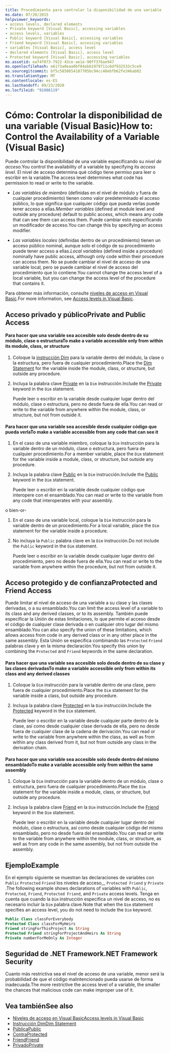 ```yaml
---
title: Procedimiento para controlar la disponibilidad de una variable
ms.date: 07/20/2015
helpviewer_keywords:
- access levels, declared elements
- Private keyword [Visual Basic], accessing variables
- access levels, variables
- Public keyword [Visual Basic], accessing variables
- Friend keyword [Visual Basic], accessing variables
- variables [Visual Basic], access level
- declared elements [Visual Basic], access level
- Protected keyword [Visual Basic], accessing variables
ms.assetid: eaf4f073-7922-43ce-ae1e-90ff376ae947
ms.openlocfilehash: e6173a0eaa0bf84abb1979711c6df932533c5ce9
ms.sourcegitcommit: bf5c5850654187705bc94cc40ebfb62fe346ab02
ms.translationtype: MT
ms.contentlocale: es-ES
ms.lasthandoff: 09/23/2020
ms.locfileid: "91086119"
---
```

# <a name="how-to-control-the-availability-of-a-variable-visual-basic"></a><span data-ttu-id="1f048-102">Cómo: Controlar la disponibilidad de una variable (Visual Basic)</span><span class="sxs-lookup"><span data-stu-id="1f048-102">How to: Control the Availability of a Variable (Visual Basic)</span></span>

<span data-ttu-id="1f048-103">Puede controlar la disponibilidad de una variable especificando su *nivel de acceso*.</span><span class="sxs-lookup"><span data-stu-id="1f048-103">You control the availability of a variable by specifying its *access level*.</span></span> <span data-ttu-id="1f048-104">El nivel de acceso determina qué código tiene permiso para leer o escribir en la variable.</span><span class="sxs-lookup"><span data-stu-id="1f048-104">The access level determines what code has permission to read or write to the variable.</span></span>  
  
- <span data-ttu-id="1f048-105">*Las variables de miembro* (definidas en el nivel de módulo y fuera de cualquier procedimiento) tienen como valor predeterminado el acceso público, lo que significa que cualquier código que pueda verlas puede tener acceso a ellas.</span><span class="sxs-lookup"><span data-stu-id="1f048-105">*Member variables* (defined at module level and outside any procedure) default to public access, which means any code that can see them can access them.</span></span> <span data-ttu-id="1f048-106">Puede cambiar esto especificando un modificador de acceso.</span><span class="sxs-lookup"><span data-stu-id="1f048-106">You can change this by specifying an access modifier.</span></span>  
  
- <span data-ttu-id="1f048-107">*Las variables locales* (definidas dentro de un procedimiento) tienen un acceso público nominal, aunque solo el código de su procedimiento puede tener acceso a ellas.</span><span class="sxs-lookup"><span data-stu-id="1f048-107">*Local variables* (defined inside a procedure) nominally have public access, although only code within their procedure can access them.</span></span> <span data-ttu-id="1f048-108">No se puede cambiar el nivel de acceso de una variable local, pero se puede cambiar el nivel de acceso del procedimiento que lo contiene.</span><span class="sxs-lookup"><span data-stu-id="1f048-108">You cannot change the access level of a local variable, but you can change the access level of the procedure that contains it.</span></span>  
  
 <span data-ttu-id="1f048-109">Para obtener más información, consulte [niveles de acceso en Visual Basic](access-levels.md).</span><span class="sxs-lookup"><span data-stu-id="1f048-109">For more information, see [Access levels in Visual Basic](access-levels.md).</span></span>  
  
## <a name="private-and-public-access"></a><span data-ttu-id="1f048-110">Acceso privado y público</span><span class="sxs-lookup"><span data-stu-id="1f048-110">Private and Public Access</span></span>  
  
#### <a name="to-make-a-variable-accessible-only-from-within-its-module-class-or-structure"></a><span data-ttu-id="1f048-111">Para hacer que una variable sea accesible solo desde dentro de su módulo, clase o estructura</span><span class="sxs-lookup"><span data-stu-id="1f048-111">To make a variable accessible only from within its module, class, or structure</span></span>  
  
1. <span data-ttu-id="1f048-112">Coloque la [instrucción Dim](../../../language-reference/statements/dim-statement.md) para la variable dentro del módulo, la clase o la estructura, pero fuera de cualquier procedimiento.</span><span class="sxs-lookup"><span data-stu-id="1f048-112">Place the [Dim Statement](../../../language-reference/statements/dim-statement.md) for the variable inside the module, class, or structure, but outside any procedure.</span></span>  
  
2. <span data-ttu-id="1f048-113">Incluya la palabra clave [Private](../../../language-reference/modifiers/private.md) en la `Dim` instrucción.</span><span class="sxs-lookup"><span data-stu-id="1f048-113">Include the [Private](../../../language-reference/modifiers/private.md) keyword in the `Dim` statement.</span></span>  
  
     <span data-ttu-id="1f048-114">Puede leer o escribir en la variable desde cualquier lugar dentro del módulo, clase o estructura, pero no desde fuera de ella.</span><span class="sxs-lookup"><span data-stu-id="1f048-114">You can read or write to the variable from anywhere within the module, class, or structure, but not from outside it.</span></span>  
  
#### <a name="to-make-a-variable-accessible-from-any-code-that-can-see-it"></a><span data-ttu-id="1f048-115">Para hacer que una variable sea accesible desde cualquier código que pueda verla</span><span class="sxs-lookup"><span data-stu-id="1f048-115">To make a variable accessible from any code that can see it</span></span>  
  
1. <span data-ttu-id="1f048-116">En el caso de una variable miembro, coloque la `Dim` instrucción para la variable dentro de un módulo, clase o estructura, pero fuera de cualquier procedimiento.</span><span class="sxs-lookup"><span data-stu-id="1f048-116">For a member variable, place the `Dim` statement for the variable inside a module, class, or structure, but outside any procedure.</span></span>  
  
2. <span data-ttu-id="1f048-117">Incluya la palabra clave [Public](../../../language-reference/modifiers/public.md) en la `Dim` instrucción.</span><span class="sxs-lookup"><span data-stu-id="1f048-117">Include the [Public](../../../language-reference/modifiers/public.md) keyword in the `Dim` statement.</span></span>  
  
     <span data-ttu-id="1f048-118">Puede leer o escribir en la variable desde cualquier código que interopere con el ensamblado.</span><span class="sxs-lookup"><span data-stu-id="1f048-118">You can read or write to the variable from any code that interoperates with your assembly.</span></span>  
  
 <span data-ttu-id="1f048-119">o bien</span><span class="sxs-lookup"><span data-stu-id="1f048-119">-or-</span></span>  
  
1. <span data-ttu-id="1f048-120">En el caso de una variable local, coloque la `Dim` instrucción para la variable dentro de un procedimiento.</span><span class="sxs-lookup"><span data-stu-id="1f048-120">For a local variable, place the `Dim` statement for the variable inside a procedure.</span></span>  
  
2. <span data-ttu-id="1f048-121">No incluya la `Public` palabra clave en la `Dim` instrucción.</span><span class="sxs-lookup"><span data-stu-id="1f048-121">Do not include the `Public` keyword in the `Dim` statement.</span></span>  
  
     <span data-ttu-id="1f048-122">Puede leer o escribir en la variable desde cualquier lugar dentro del procedimiento, pero no desde fuera de ella.</span><span class="sxs-lookup"><span data-stu-id="1f048-122">You can read or write to the variable from anywhere within the procedure, but not from outside it.</span></span>  
  
## <a name="protected-and-friend-access"></a><span data-ttu-id="1f048-123">Acceso protegido y de confianza</span><span class="sxs-lookup"><span data-stu-id="1f048-123">Protected and Friend Access</span></span>  

 <span data-ttu-id="1f048-124">Puede limitar el nivel de acceso de una variable a su clase y las clases derivadas, o a su ensamblado.</span><span class="sxs-lookup"><span data-stu-id="1f048-124">You can limit the access level of a variable to its class and any derived classes, or to its assembly.</span></span> <span data-ttu-id="1f048-125">También puede especificar la Unión de estas limitaciones, lo que permite el acceso desde el código de cualquier clase derivada o en cualquier otro lugar del mismo ensamblado.</span><span class="sxs-lookup"><span data-stu-id="1f048-125">You can also specify the union of these limitations, which allows access from code in any derived class or in any other place in the same assembly.</span></span> <span data-ttu-id="1f048-126">Esta Unión se especifica combinando las `Protected` `Friend` palabras clave y en la misma declaración.</span><span class="sxs-lookup"><span data-stu-id="1f048-126">You specify this union by combining the `Protected` and `Friend` keywords in the same declaration.</span></span>  
  
#### <a name="to-make-a-variable-accessible-only-from-within-its-class-and-any-derived-classes"></a><span data-ttu-id="1f048-127">Para hacer que una variable sea accesible solo desde dentro de su clase y las clases derivadas</span><span class="sxs-lookup"><span data-stu-id="1f048-127">To make a variable accessible only from within its class and any derived classes</span></span>  
  
1. <span data-ttu-id="1f048-128">Coloque la `Dim` instrucción para la variable dentro de una clase, pero fuera de cualquier procedimiento.</span><span class="sxs-lookup"><span data-stu-id="1f048-128">Place the `Dim` statement for the variable inside a class, but outside any procedure.</span></span>  
  
2. <span data-ttu-id="1f048-129">Incluya la palabra clave [Protected](../../../language-reference/modifiers/protected.md) en la `Dim` instrucción.</span><span class="sxs-lookup"><span data-stu-id="1f048-129">Include the [Protected](../../../language-reference/modifiers/protected.md) keyword in the `Dim` statement.</span></span>  
  
     <span data-ttu-id="1f048-130">Puede leer o escribir en la variable desde cualquier parte dentro de la clase, así como desde cualquier clase derivada de ella, pero no desde fuera de cualquier clase de la cadena de derivación.</span><span class="sxs-lookup"><span data-stu-id="1f048-130">You can read or write to the variable from anywhere within the class, as well as from within any class derived from it, but not from outside any class in the derivation chain.</span></span>  
  
#### <a name="to-make-a-variable-accessible-only-from-within-the-same-assembly"></a><span data-ttu-id="1f048-131">Para hacer que una variable sea accesible solo desde dentro del mismo ensamblado</span><span class="sxs-lookup"><span data-stu-id="1f048-131">To make a variable accessible only from within the same assembly</span></span>  
  
1. <span data-ttu-id="1f048-132">Coloque la `Dim` instrucción para la variable dentro de un módulo, clase o estructura, pero fuera de cualquier procedimiento.</span><span class="sxs-lookup"><span data-stu-id="1f048-132">Place the `Dim` statement for the variable inside a module, class, or structure, but outside any procedure.</span></span>  
  
2. <span data-ttu-id="1f048-133">Incluya la palabra clave [Friend](../../../language-reference/modifiers/friend.md) en la `Dim` instrucción.</span><span class="sxs-lookup"><span data-stu-id="1f048-133">Include the [Friend](../../../language-reference/modifiers/friend.md) keyword in the `Dim` statement.</span></span>  
  
     <span data-ttu-id="1f048-134">Puede leer o escribir en la variable desde cualquier lugar dentro del módulo, clase o estructura, así como desde cualquier código del mismo ensamblado, pero no desde fuera del ensamblado.</span><span class="sxs-lookup"><span data-stu-id="1f048-134">You can read or write to the variable from anywhere within the module, class, or structure, as well as from any code in the same assembly, but not from outside the assembly.</span></span>  
  
## <a name="example"></a><span data-ttu-id="1f048-135">Ejemplo</span><span class="sxs-lookup"><span data-stu-id="1f048-135">Example</span></span>  

 <span data-ttu-id="1f048-136">En el ejemplo siguiente se muestran las declaraciones de variables con `Public` `Protected` `Friend` los niveles de acceso,,, `Protected Friend` y `Private` .</span><span class="sxs-lookup"><span data-stu-id="1f048-136">The following example shows declarations of variables with `Public`, `Protected`, `Friend`, `Protected Friend`, and `Private` access levels.</span></span> <span data-ttu-id="1f048-137">Tenga en cuenta que cuando la `Dim` instrucción especifica un nivel de acceso, no es necesario incluir la `Dim` palabra clave.</span><span class="sxs-lookup"><span data-stu-id="1f048-137">Note that when the `Dim` statement specifies an access level, you do not need to include the `Dim` keyword.</span></span>  
  
```vb  
Public Class classForEverybody  
Protected Class classForMyHeirs  
Friend stringForThisProject As String  
Protected Friend stringForProjectAndHeirs As String  
Private numberForMeOnly As Integer  
```  
  
## <a name="net-framework-security"></a><span data-ttu-id="1f048-138">Seguridad de .NET Framework</span><span class="sxs-lookup"><span data-stu-id="1f048-138">.NET Framework Security</span></span>  

 <span data-ttu-id="1f048-139">Cuanto más restrictiva sea el nivel de acceso de una variable, menor será la probabilidad de que el código malintencionado pueda usarse de forma inadecuada.</span><span class="sxs-lookup"><span data-stu-id="1f048-139">The more restrictive the access level of a variable, the smaller the chances that malicious code can make improper use of it.</span></span>  
  
## <a name="see-also"></a><span data-ttu-id="1f048-140">Vea también</span><span class="sxs-lookup"><span data-stu-id="1f048-140">See also</span></span>

- [<span data-ttu-id="1f048-141">Niveles de acceso en Visual Basic</span><span class="sxs-lookup"><span data-stu-id="1f048-141">Access levels in Visual Basic</span></span>](access-levels.md)
- [<span data-ttu-id="1f048-142">Instrucción Dim</span><span class="sxs-lookup"><span data-stu-id="1f048-142">Dim Statement</span></span>](../../../language-reference/statements/dim-statement.md)
- [<span data-ttu-id="1f048-143">Pública</span><span class="sxs-lookup"><span data-stu-id="1f048-143">Public</span></span>](../../../language-reference/modifiers/public.md)
- [<span data-ttu-id="1f048-144">Contra</span><span class="sxs-lookup"><span data-stu-id="1f048-144">Protected</span></span>](../../../language-reference/modifiers/protected.md)
- [<span data-ttu-id="1f048-145">Friend</span><span class="sxs-lookup"><span data-stu-id="1f048-145">Friend</span></span>](../../../language-reference/modifiers/friend.md)
- [<span data-ttu-id="1f048-146">Privado</span><span class="sxs-lookup"><span data-stu-id="1f048-146">Private</span></span>](../../../language-reference/modifiers/private.md)

